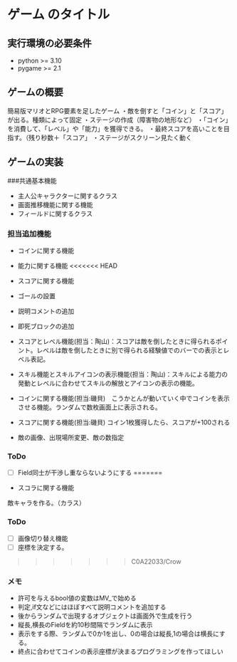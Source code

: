 # ゲーム のタイトル
## 実行環境の必要条件
* python >= 3.10
* pygame >= 2.1

## ゲームの概要
簡易版マリオとRPG要素を足したゲーム
・敵を倒すと「コイン」と「スコア」が出る。種類によって固定
・ステージの作成（障害物の地形など）
・「コイン」を消費して、「レベル」や「能力」を獲得できる。
・最終スコアを高いことを目指す。（残り秒数＋「スコア」
・ステージがスクリーン見たく動く

## ゲームの実装
###共通基本機能
* 主人公キャラクターに関するクラス
* 画面推移機能に関する機能
* フィールドに関するクラス

### 担当追加機能

* コインに関する機能
* 能力に関する機能
<<<<<<< HEAD
* スコアに関する機能
* ゴールの設置
* 説明コメントの追加
* 即死ブロックの追加
* スコアとレベル機能(担当：陶山)：スコアは敵を倒したときに得られるポイント。レベルは敵を倒したときに別で得られる経験値でのバーでの表示とレベル表記。
* スキル機能とスキルアイコンの表示機能(担当：陶山)：スキルによる能力の発動とレベルに合わせてスキルの解放とアイコンの表示の機能。
* コインに関する機能(担当:磯貝)　こうかとんが動いていく中でコインを表示させる機能。ランダムで数枚画面上に表示される。
* スコアに関する機能(担当:磯貝)  コイン1枚獲得したら、スコアが+100される

* 敵の画像、出現場所変更、敵の数指定

### ToDo
- [ ] Field同士が干渉し重ならないようにする
=======
* スコラに関する機能

敵キャラを作る。（カラス）
### ToDo
- [ ] 画像切り替え機能
- [ ] 座標を決定する。
>>>>>>> C0A22033/Crow
### メモ
* 許可を与えるbool値の変数はMV_で始める
* 判定,if文などにはほぼすべて説明コメントを追加する
* 後からランダムで出現するオブジェクトは画面外で生成を行う
* 縦長,横長のFieldを約10秒間隔でランダムに表示
* 表示をする際、ランダムで0か1を出し、0の場合は縦長,1の場合は横長にする。
* 終点に合わせてコインの表示座標が決まるプログラミングを作ってほしい
